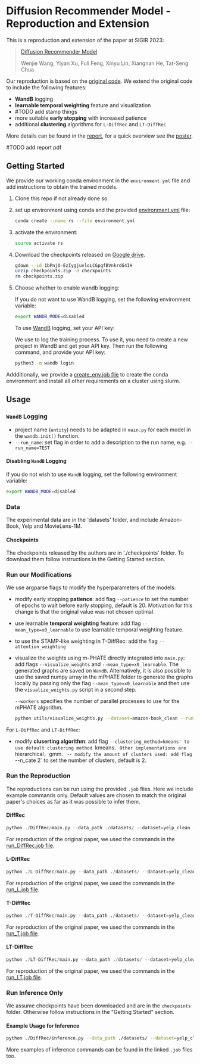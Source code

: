 # Diffusion Recommender Model - Reproduction and Extension
This is a reproduction and extension of the paper at SIGIR 2023:
> [Diffusion Recommender Model](https://arxiv.org/abs/2304.04971)
> 
> Wenjie Wang, Yiyan Xu, Fuli Feng, Xinyu Lin, Xiangnan He, Tat-Seng Chua

Our reproduction is based on the [original code](https://github.com/YiyanXu/DiffRec). We extend the original code to include the following features:
- **WandB** logging
- **learnable temporal weighting** feature and visualization
- #TODO add stamp things
- more suitable **early stopping** with increased patience
- additional **clustering** algorithms for `L-DiffRec` and `LT-DiffRec`

More details can be found in the [report](report.pdf), for a quick overview see the [poster](poster.pdf).

#TODO add report pdf

## Getting Started
We provide our working conda environment in the `environment.yml` file and add instructions to obtain the trained models.

1. Clone this repo if not already done so.
2. set up environment using conda and the provided [environment.yml](environment.yml) file:
    ```bash
    conda create --name rs --file environment.yml
    ```
3. activate the environment:
    ```bash
    source activate rs
    ```
4. Download the checkpoints released on [Google drive](https://drive.google.com/file/d/1bPnjO-EzIygjuvloLCGpqfBVnkrdG4IH/view?usp=share_link).
    ```bash
    gdown --id 1bPnjO-EzIygjuvloLCGpqfBVnkrdG4IH
    unzip checkpoints.zip -d checkpoints
    rm checkpoints.zip
    ```
4. Choose whether to enable wandb logging:

    If you do not want to use WandB logging, set the following environment variable:
    ```bash
    export WANDB_MODE=disabled
    ```

    To use [WandB](https://wandb.ai) logging, set your API key: 
    
    We use  to log the training process. To use it, you need to create a new project in WandB and get your API key. Then run the following command, and provide your API key:
    ```bash
    python3 -m wandb login
    ```

Addditionally, we provide a [create_env.job file](create_env.job) to create the conda environment and install all other requirements on a cluster using slurm.

## Usage 
### `WandB` Logging
- project name (`entity`) needs to be adapted in `main.py` for each model in the `wandb.init()` function.
- `--run_name`: set flag in order to add a description to the run name, e.g. `--run_name=TEST`

#### Disabling `WandB` Logging
If you do not wish to use `WandB` logging, set the following environment variable:
```bash
export WANDB_MODE=disabled
```

### Data
The experimental data are in the 'datasets' folder, and include Amazon-Book, Yelp and MovieLens-1M. 

#### Checkpoints
The checkpoints released by the authors are in './checkpoints' folder. To download them follow instructions in the Getting Started section.

### Run our Modifications
We use argparse flags to modify the hyperparameters of the models:
- modify early stopping **patience**: add flag `--patience` to set the number of epochs to wait before early stopping, default is 20. Motivation for this change is that the original value was not chosen optimal.
- use learnable **temporal weighting** feature: add flag `--mean_type=x0_learnable` to use learnable temporal weighting feature.
- to use the STAMP-like weighting in T-DiffRec: add the flag `--attention_weighting`
- visualize the weights using m-PHATE directly integrated into `main.py`: add flags `--visualize_weights` and `--mean_type=x0_learnable`. The generated graphs are saved on `WandB`. Alternatively, it is also possible to use the saved numpy array in the mPHATE folder to generate the graphs locally by passing only the flag `--mean_type=x0_learnable` and then use the `visualize_weights.py` script in a second step. 

    `--workers` specifies the number of parallel processes to use for the mPHATE algorithm.
    ```bash
    python utils/visualize_weights.py --dataset=amazon-book_clean --run_name=learnable_weight_test --model_type=T-DiffRec --seed 1 --workers 10
    ```


For `L-DiffRec` and `LT-DiffRec`:
- modify **cluserting algorithm**: add flag `--clustering_method=kmeans' to use default clustering method `kmeans`. Other implementations are `hierarchical`, `gmm`.
-- modify the amount of clusters used: add flag `--n_cate 2` to set the number of clusters, default is 2.


### Run the Reproduction
The reproductions can be run using the provided `.job` files. Here we include example commands only. Default values are chosen to match the original paper's choices as far as it was possible to infer them.

#### DiffRec
```python
python ./DiffRec/main.py --data_path ./datasets/ --dataset=yelp_clean --cuda --gpu=1 
```

For reproduction of the original paper, we used the commands in the [run_DiffRec.job file](run_DiffRec.job).

#### L-DiffRec
```python
python ./L-DiffRec/main.py --data_path ./datasets/ --dataset=yelp_clean --cuda --gpu=1 
```

For reproduction of the original paper, we used the commands in the [run_L.job file](run_L.job.job).

#### T-DiffRec
```python
python ./T-DiffRec/main.py --data_path ./datasets/ --dataset=yelp_clean --cuda --gpu=1 
```

For reproduction of the original paper, we used the commands in the [run_T.job file](run_T.job).

#### LT-DiffRec
```python
python ./LT-DiffRec/main.py --data_path ./datasets/ --dataset=yelp_clean --cuda --gpu=1 
```

For reproduction of the original paper, we used the commands in the [run_LT.job file](run_LT.job).

### Run Inference Only
We assume checkpoints have been downloaded and are in the `checkpoints` folder. Otherwise follow instructions in the "Getting Started" section.

#### Example Usage for Inference

```bash
python ./DiffRec/inference.py --data_path ./datasets/ --dataset=yelp_clean --cuda --gpu=1 
```

More examples of inference commands can be found in the linked `.job` files too.


